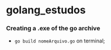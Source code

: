 # golang_estudos

### Creating a .exe of the go archive
- ``go build nomeArquivo.go`` on terminal;


